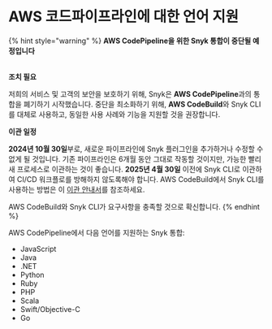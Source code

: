 # AWS 코드파이프라인에 대한 언어 지원

{% hint style="warning" %}
**AWS CodePipeline을 위한 Snyk 통합이 중단될 예정입니다**

\
**조치 필요**

저희의 서비스 및 고객의 보안을 보호하기 위해, Snyk은 **AWS CodePipeline**과의 통합을 폐기하기 시작했습니다. 중단을 최소화하기 위해, **AWS CodeBuild**와 Snyk CLI를 대체로 사용하고, 동일한 사용 사례와 기능을 지원할 것을 권장합니다.

**이관 일정**

**2024년 10월 30일**부로, 새로운 파이프라인에 Snyk 플러그인을 추가하거나 수정할 수 없게 될 것입니다. 기존 파이프라인은 6개월 동안 그대로 작동할 것이지만, 가능한 빨리 새 프로세스로 이관하는 것이 좋습니다. **2025년 4월 30일** 이전에 Snyk CLI로 이관하여 CI/CD 워크플로를 방해하지 않도록해야 합니다. AWS CodeBuild에서 Snyk CLI를 사용하는 방법은 이 [이관 안내서](https://docs.snyk.io/scm-ide-and-ci-cd-integrations/snyk-ci-cd-integrations/aws-codepipeline-integration-by-adding-a-snyk-scan-stage/migrating-to-aws-codebuild)를 참조하세요.

AWS CodeBuild와 Snyk CLI가 요구사항을 충족할 것으로 확신합니다.
{% endhint %}

AWS CodePipeline에서 다음 언어를 지원하는 Snyk 통합:

* JavaScript
* Java
* .NET
* Python
* Ruby
* PHP
* Scala
* Swift/Objective-C
* Go
